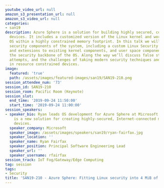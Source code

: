 ```yaml
---
youtube_video_url: null
amazon_s3_presentation_url: null
amazon_s3_video_url: null
categories:
- san19
description: Azure Sphere is a solution for building highly secured, connected microcontroller-powered
  devices. It includes a customized version of the Linux kernel and work to fit the
  OS within a highly constrained memory footprint. In this talk we will cover the
  security components of the system, including a custom Linux Security Module, modifications
  and extensions to existing kernel components, and user space components that form
  the security backbone of the OS. Along the way we’ll discuss false starts, failed
  attempts, and the challenges of taking modern security techniques and fitting them
  in resource constrained devices.
image:
  featured: 'true'
  path: /assets/images/featured-images/san19/SAN19-210.png
session_attendee_num: '73'
session_id: SAN19-210
session_room: Pacific Room (Keynote)
session_slot:
  end_time: '2019-09-24 11:50:00'
  start_time: '2019-09-24 11:00:00'
session_speakers:
- speaker_bio: Ryan leads OS development for Azure Sphere at Microsoft. Azure Sphere
    is a new solution for creating highly-secured, Internet-connected microcontroller
    devices.
  speaker_company: Microsoft
  speaker_image: /assets/images/speakers/san19/ryan-fairfax.jpg
  speaker_location: ''
  speaker_name: Ryan Fairfax
  speaker_position: Principal Software Engineering Lead
  speaker_url: ''
  speaker_username: rfairfax
session_track: IoT Fog/Gateway/Edge Computing
tag: session
tags:
- Security
title: 'SAN19-210 - Azure Sphere: Fitting Linux security into 4 MiB of RAM'
---
```

